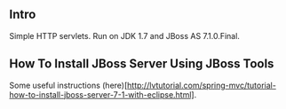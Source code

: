 ## Intro
Simple HTTP servlets. Run on JDK 1.7 and JBoss AS 7.1.0.Final.

## How To Install JBoss Server Using JBoss Tools
Some useful instructions (here)[http://lvtutorial.com/spring-mvc/tutorial-how-to-install-jboss-server-7-1-with-eclipse.html].

